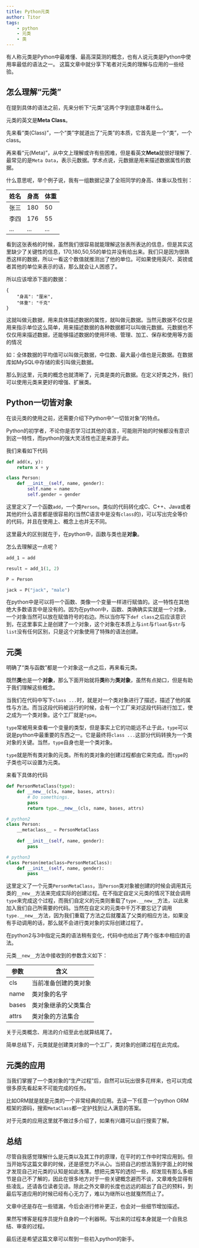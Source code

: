 ```yaml
---
title: Python元类
author: Titor
tags: 
    - python 
    - 元类 
    - 类
---
```


有人称元类是Python中最难懂、最高深莫测的概念，也有人说元类是Python中使用率最低的语法之一。
这篇文章中就分享下笔者对元类的理解与应用的一些经验。

<!--more-->

## 怎么理解“元类”

在提到具体的语法之前，先来分析下“元类”这两个字到底意味着什么。

元类的英文是**Meta Class**。

先来看“类(Class)”，一个“类”字就道出了“元类”的本质，它首先是一个“类”，一个class。

再来看“元(Meta)”，从中文上理解或许有些困难，但是看英文**Meta**就很好理解了.最常见的是`Meta Data`，表示元数据。学术点说，元数据是用来描述数据属性的数据。

什么意思呢，举个例子说，我有一组数据记录了全班同学的身高、体重以及性别：


| 姓名 | 身高 | 体重 |
| --- | --- | --- |
| 张三 | 180 | 50  |
| 李四 | 176 | 55 |
| ... | ... | ...  |

看到这张表格的时候，虽然我们很容易就能理解这张表所表达的信息，但是其实这里缺少了关键性的信息，170,180,50,55的单位并没有给出来。我们只是因为很熟悉这样的数据，所以一看这个数值就推测出了他的单位。可如果使用英尺、英镑或者其他的单位来表示的话，那么就会让人困惑了。

所以应该增添下面的数据：

```
{
    "身高": "厘米",
    "体重": "千克"
}
```

这就叫做元数据，用来具体描述数据的属性，就叫做元数据。当然元数据不仅仅是用来指示单位这么简单，用来描述数据的各种数据都可以叫做元数据。元数据也不仅仅用来描述数据，还能够描述数据的使用环境、管理、加工、保存和使用等方面的情况

如：全体数据的平均值可以叫做元数据，中位数、最大最小值也是元数据。在数据库如MySQL中存储的索引叫做元数据。

那么到这里，元类的概念也就清晰了，元类是类的元数据。在定义好类之外，我们可以使用元类来更好的增强、扩展类。

## Python一切皆对象

在谈元类的使用之前，还需要介绍下Python中“一切皆对象”的特点。

Python的初学者，不论你是否学习过其他的语言，可能刚开始的时候都没有意识到这一特性，而python的强大灵活性也正是来源于此。

我们来看如下代码

```python
def add(x, y):
    return x + y

class Person:
    def __init__(self, name, gender):
        self.name = name
        self.gender = gender
```

这里定义了一个函数`add`，一个类`Person`。类似的代码转化成C、C++、Java或者其他的什么语言都是很容易的(当然C语言中是没有`class`的)，可以写出完全等价的代码，并且在使用上、概念上也并无不同。

这里最大的区别就在于，在python中，函数与类也是**对象**。

怎么去理解这一点呢？

```python
add_1 = add

result = add_1(1, 2)

P = Person

jack = P("jack", "male")

```

在python中是可以将一个函数、类像一个变量一样进行赋值的。这一特性在其他绝大多数语言中是没有的。因为在python中，函数、类确确实实就是一个对象，一个对象当然可以放在赋值符号的右边。所以当你写下`def class`之后应该意识到，在这里事实上是创建了一个对象，这个对象在本质上与`int`与`float`与`str`与`list`没有任何区别，只是这个对象使用了特殊的语法创建。

## 元类

明确了“类与函数”都是一个对象这一点之后，再来看元类。

既然**类**也是一个**对象**，那么下面开始就将**类**称为**类对象**，虽然有点拗口，但是有助于我们理解这些概念。

当我们在代码中写下`class ...`时，就是对一个类对象进行了描述，描述了他的属性与方法。而当这段代码被运行的时候，会有一个工厂来对这段代码进行加工，使之成为一个类对象。这个工厂就是`type`。

`type`常被用来查看一个变量的类型，但是事实上它的功能远不止于此，`type`可以说是python中最重要的东西之一。它是最终将`class ...`这部分代码转换为一个类对象的关键。当然，`type`自身也是一个类对象。

`type`就是所有类对象的元类。所有的类对象的创建过程都由它来完成。而`type`的子类也可以设置为元类。

来看下具体的代码

```python
def PersonMetaClass(type):
    def __new__(cls, name, bases, attrs):
        # Do somethings.
        pass
        return type.__new__(cls, name, bases, attrs)

# python2
class Person:
    __metaclass__ = PersonMetaClass
    
    def __init__(self, name, gender):
        pass

# python3
class Person(metaclass=PersonMetaClass):
    def __init__(self, name, gender):
        pass
```

这里定义了一个元类`PersonMetaClass`，当`Person`类对象被创建的时候会调用其元类的`__new__`方法来完成实际的创建过程。在不指定自定义元类的情况下就会调用`type`来完成这个过程，而我们自定义的元类则重载了`type.__new__`方法，以此来加入我们自己所需要的代码。当然在自定义的元类中千万不要忘记了调用`type.__new__`方法，因为我们重载了方法之后就覆盖了父类的相应方法，如果没有手动调用的话，那么就不会进行类对象的实际创建过程了。

在python2与3中指定元类的语法稍有变化，代码中也给出了两个版本中相应的语法。

元类`__new__`方法中接收到的参数含义如下：


| 参数 | 含义 |
| --- | --- |
| cls | 当前准备创建的类对象 |
| name | 类对象的名字 |
| bases | 类对象继承的父类集合 |
| attrs | 类对象的方法集合 |

关于元类概念、用法的介绍至此也就算结尾了。

简单总结下，元类就是创建类对象的一个工厂，类对象的创建过程在此完成。

## 元类的应用

当我们掌握了一个类对象的“生产过程”后，自然可以玩出很多花样来，也可以完成很多原先看起来不可能完成的任务。

比如ORM就是就是元类的一个非常经典的应用。去读一下任意一个python ORM框架的源码，搜索`MetaClass`都一定护找到让人满意的答案。

对于元类的应用这里就不做过多介绍了，如果有兴趣可以自行搜索了解。

## 总结

尽管自我感觉理解什么是元类以及其工作的原理，在平时的工作中时常应用到。但当开始写这篇文章的时候，还是感觉力不从心。当把自己的想法落到字面上的时候才发现自己对元类的认知是如此浅薄。想把元类写的透彻一些，却发现有那么多细节是自己不了解的，因此在很多地方对于一些关键概念避而不谈，文章难免显得有些凌乱，还请各位读者见谅。除此之外文章的长度也远远的超出了自己的预料，到最后写道应用的时候已经有心无力了，难以为继所以也就戛然而止了。

文章中还是存在一些错漏，今后会进行修补更正，也会对一些细节增加描述。

果然写博客是程序员提升自身的一个利器啊。写出来的过程本身就是一个自我总结、审查的过程。

最后还是希望这篇文章可以帮到一些初入python的新手。

